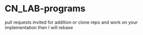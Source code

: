 # CN_LAB-programs
pull requests invited for addition or clone repo and work on your implementation then I will rebase
